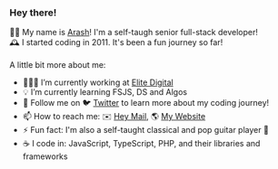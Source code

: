 ### Hey there!

👋🏻 My name is [Arash](https://arashemadi.com)! I'm a self-taugh senior full-stack developer! 
<br />
🕰 I started coding in 2011. It's been a fun journey so far!
<br /><br />
A little bit more about me:
- 👨🏻‍💻 I’m currently working at [Elite Digital](https://elitedigitalagency.com/)
- 💡 I’m currently learning FSJS, DS and Algos
- 🔗 Follow me on 🐦 [Twitter](https://twitter.com/araschem) to learn more about my coding journey!
- 📫 How to reach me: ✉️ [Hey Mail](mailto:araschem@hey.com), 🌎 [My Website](https://arashemadi.com)
- ⚡️ Fun fact: I'm also a self-taught classical and pop guitar player 🎸
- ☕️ I code in: JavaScript, TypeScript, PHP, and their libraries and frameworks
